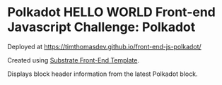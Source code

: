 # Polkadot HELLO WORLD Front-end Javascript Challenge: Polkadot

Deployed at https://timthomasdev.github.io/front-end-js-polkadot/

Created using [Substrate Front-End Template](https://github.com/substrate-developer-hub/substrate-front-end-template). 

Displays block header information from the latest Polkadot block.

